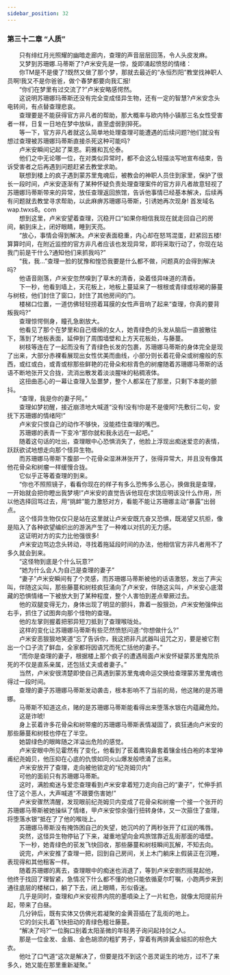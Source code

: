 ```yaml
---
sidebar_position: 32
---
```

### 第三十二章 “人质”  


　　只有绯红月光照耀的幽暗走廊内，查理的声音层层回荡，令人头皮发麻。  
　　又梦到苏珊娜.马蒂斯了?卢米安先是一惊，旋即涌起愤怒的情绪：  
　　你TM是不是傻了?既然又做了那个梦，那就去最近的“永恒烈阳”教堂找神职人员啊!我又不是你爸爸，做个春梦都要向我汇报!  
　　“你们在梦里有过交流了?”卢米安略感愕然。  
　　这说明苏珊娜玛蒂斯还没有完全变成怪异生物，还有一定的智慧?卢米安念头电转间，有点替查理悲哀。  
　　查理要是不能获得官方非凡者的帮助，那大概率与欧内特小镇那三名女性受害者一样，日复一日地在梦中放纵，直至虚弱到猝死。  
　　等一下，官方非凡者就这么简单地处理查理可能遭遇的后续问题?他们就没有想过查理被苏珊娜玛蒂斯直接杀死这种可能吗?  
　　卢米安瞬间记起了莱恩。莉雅和瓦伦泰。  
　　他们之中无论哪一位，在对类似异常时，都不会这么轻描淡写地宣布结束，告诉受害者之后再遇到问题赶紧去教堂求助。  
　　联想到楼上的疯子遇到蒙苏里鬼魂后，被教会的神职人员住到家里，保护了很长一段时间，卢米安逐渐有了某种怀疑负责处理查理案件的官方非凡者故意轻视了苏珊娜玛蒂斯带来的异常，放任查理返回旅馆，告诉他事情已经基本解决，后续再有问题就去教堂寻求帮助，以此麻痹苏珊娜马蒂斯，引诱她再次现身! 首发域名wap.twxs8。com  
　　想到这里，卢米安望着查理，沉稳开口“如果你相信我现在就走回自己的房间，躺到床上，闭好眼睛，睡到天亮。  
　　“放心，事情会得到解决。卢米安表面稳重，内心却在怒骂混蛋，赶紧回五楼!算算时间，在附近监控的官方非凡者应该也发现异常，即将采取行动了，你现在站我门前是干什么?通知他们来抓我吗?”  
　　“我，我…”查理一脸的犹豫和惶恐我要是什么都不做，问题真的会得到解决吗?  
　　他语音刚落，卢米安忽然嗅到了草木的清香，染着怪异味道的清香。  
　　下一秒，他看到墙上，天花板上，地板上蔓延来了一根根或青绿或棕褐的藤蔓与树枝，他们封住了窗口，封住了其他房间的门。  
　　楼梯口位置，一道仿佛轻轻捞着耳膜的女性声音响了起来“查理，你真的要背叛我吗?”  
　　查理惊愕侧身，瞳孔急剧放大。  
　　他看见了那个在梦里和自己缠绵的女人，她青绿色的头发从脑后一直披散往下，落到了地板表面，延伸到了周围墙壁和上方天花板处，与藤蔓。  
　　树枝等连在了一起而没有了青绿色长发的包裹，苏珊娜马蒂斯的身体完全是现了出来，大部分赤裸看展现出女性优美而曲线，小部分则长着花骨朵或树瘤般的东西，或红或白，或青或棕那些鲜艳的花骨朵和棕青色的树瘤随着苏珊娜马蒂斯的话语不断地张开又合拢，流消出散发着淡淡腥味的粘稠液体。  
　　这扭曲恶心的一幕让查理入坠噩梦，整个人都呆在了那里，只剩下本能的颤抖。  
　　“查理，我是你的妻子阿。”  
　　查理如梦初醒，接近崩溃地大喊道“没有!没有!你是不是傻阿?先敷衍二句，安抚下苏珊娜的情绪阿!”  
　　卢米安只恨自己的动作不够快，没能捂住查理的嘴巴。  
　　苏珊娜的表青一下变冷“那你就和我永远在一起吧。”  
　　随着这句话的吐出，查理眼中心恐惧消失了，他脸上浮现出痴迷爱恋的表情，跃跃欲试地想走向那个怪异生物。  
　　而苏珊娜马蒂斯下腹部一个花骨朵湿淋淋张开了，张得异常大，并且没有像其他花骨朵和树瘤一样缓慢合拢。  
　　它似乎正等着查理的到来。  
　　“你也不照照镜子，看看你现在的样子有多么恐怖多么恶心，换做我是查理，一开始就会把你瞪出我梦境!”卢米安的直觉告诉他现在求饶应明该没什么作用，所以他选择回骂过去，用“挑衅”能力激怒对方，看能不能让苏珊娜主动“暴露”出弱点。  
　　这个怪异生物仅仅只是站在这里就让卢米安既亢奋又恐惧，既渴望又抗拒，像是陷入了各种欲望编织出的游涡产生了一种难以对抗的无力感。  
　　这证明对方的实力比他强很多!  
　　卢米安边骂边念头转动，寻找着拖延段时间的办法，他相信官方非凡者用不了多久就会到来。  
　　“这怪物到底是个什么玩意?”  
　　“她为什么会人为自己是查理的妻子”  
　　“妻子”卢米安瞬间有了个灵感，而苏珊娜马蒂斯被他的话语激怒，发出了声尖叫，伴随这尖叫，那些藤蔓和树枝疯狂涌向了卢米安，伴随这尖叫，卢米安心底潜藏的恐惧情绪一下被放大到了某种程度，整个人害怕到差点晕厥过去。  
　　他的双腿变得无力，身体出现了明显的颤抖，靠着一股狠劲，卢米安勉强伸出右手，抓住了试图奔向那个怪物的查理。  
　　他的左掌则握着把邪异短刀抵到了查理喉咙处。  
　　这样的变化让苏珊娜马蒂斯有些茫然愤怒问道:“你想做什么?”  
　　卢米安恶狠狠地笑道“忘了告诉你，我这把非凡武器叫诅咒之刃，要是被它割出一个口子流了鲜血，全家都将因语咒而死亡括他的妻子。”  
　　“而你是查理的妻子，根据楼上那个疯子的遭遇局面卢米安怀疑蒙苏里鬼院杀死的不仅是直系亲属，还包括丈夫或者妻子。”  
　　当然，卢米安很清楚即使自己真遇到蒙苏里鬼魂命运交换给查理蒙苏里鬼魂也得过一段时间。  
　　查理的妻子苏珊娜马蒂斯发动袭击，根本影响不了当前的局，他这赌的是苏珊娜。  
　　马蒂斯不知道这点，赌的是苏珊娜马蒂斯能看得出来堕落水银在内蕴藏危险。  
　　这是诈唬!  
　　身上苌着许多花骨朵和树带瘤的苏珊娜马蒂斯表情凝固了，疯狂通向卢米安的那些藤蔓和树枝也停在了半空。  
　　她碧绿色的眼眸随之洋溢出危险的感觉。  
　　卢米安眼中所见霍然有了变化，他看到了苌着鹰钩鼻套着镶金线白袍的本堂神甫纪尧姆贝，他压抑在心底的仇恨如同火山爆发般喷涌了出来。  
　　卢米安放开了查理，走向被他锁定的“纪尧姆贝内”  
　　可他的面前只有苏珊娜马蒂斯。  
　　这时，满脸痴迷与爱恋查理看到卢米安拿着短刀走向自己的“妻子”，忙伸手抓住了这个恶人，大声喊道“不跟要伤害她!”  
　　卢米安骤然清醒，发现眼前纪尧姆贝内变成了花骨朵和树瘤一个接一个张开的苏珊娜马蒂斯被她操纵了情绪，甲卢米安惊余强行扭转身体，又一次箍住了查理，将堕落水银“抵在了了他的喉咙上。  
　　苏珊娜马蒂斯没有掩饰困自己的失望，她沉吟的了两秒张开了红润的嘴唇。  
　　突然，这怪异生物停钻了下来，凝重地望向金鸡旅馆靠近乱街那面的墙壁。  
　　下一秒，她青绿色的苌发飞快回收，那些藤蔓和树枝瞬间瓦解，不知去向。  
　　说完，卢米安推了查理一把，回到自己房间，关上木门躺床上假装正在沉睡，表现得和其他租客一样。  
　　随着苏珊娜的离去，查理眼中的痴迷也消退了，等到卢米安剧烈摇晃起他， 他终于找回了理智紧，急情况下什么都不懂的他只能依循夏尔叮嘱，小跑两步来到通往底层的楼梯口，躺了下去，闭上眼睛，形似昏迷。  
　　几乎是同时，查理和卢米安视界内院的墨噴染上了一片紅色，就像太阳提前升起，带来了白昼。  
　　几分钟后，既有实体又仿佛光若凝聚的金黄苔插在了乱街的地上。  
　　它的剑尖扎着飞快扭动的青绿色粗壮藤蔓。  
　　“解决了吗?”一位胸口别着太阳圣微的年轻男子询问起持剑之人。  
　　那是一位金发、金眉、金色胡须的粗犷男子，穿着有两排黃金組扣的棕色大衣。  
　　他吐了口气道“这次是解决了，但要是找不到这个恶灵诞生的地方，过不了来多久，她又能在那里重新凝聚。”  
